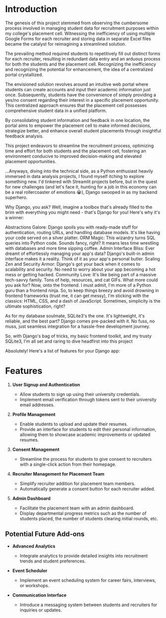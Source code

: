 # Introduction
The genesis of this project stemmed from observing the cumbersome process involved in managing student data for recruitment purposes within my college's placement cell. Witnessing the inefficiency of using multiple Google Forms for each recruiter and storing data in separate Excel files became the catalyst for reimagining a streamlined solution.

The prevailing method required students to repetitively fill out distinct forms for each recruiter, resulting in redundant data entry and an arduous process for both the students and the placement cell. Recognizing the inefficiency and recognizing the potential for enhancement, the idea of a centralized portal crystallized.

The envisioned solution revolves around an intuitive web portal where students can create accounts and input their academic information just once. Subsequently, students have the convenience of simply providing a yes/no consent regarding their interest in a specific placement opportunity. This centralized approach ensures that the placement cell possesses comprehensive student data in a unified platform.

By consolidating student information and feedback in one location, the portal aims to empower the placement cell to make informed decisions, strategize better, and enhance overall student placements through insightful feedback analysis.

This project endeavors to streamline the recruitment process, optimizing time and effort for both students and the placement cell, fostering an environment conducive to improved decision-making and elevated placement opportunities.

...Anyways, diving into the technical side, as a Python enthusiast heavily immersed in data analysis projects, I found myself itching to explore something new. I'd tinkered with Streamlit projects before, but in the quest for new challenges (and let's face it, hunting for a job in this economy can be a real rollercoaster of emotions 😭), Django swooped in as my backend superhero.

Why Django, you ask? Well, imagine a toolbox that's already filled to the brim with everything you might need - that's Django for you! Here's why it's a winner:

Abstractions Galore: Django spoils you with ready-made stuff for authentication, routing URLs, and handling database models. It's like having your code served on a silver platter.
ORM Magic: This wizardry turns SQL queries into Python code. Sounds fancy, right? It means less time wrestling with databases and more time sipping coffee.
Admin Interface Bliss: Ever dreamt of effortlessly managing your app's data? Django's built-in admin interface makes it a reality. Think of it as your app's personal butler.
Scaling Zen and Security Armor: Django's got your back when it comes to scalability and security. No need to worry about your app becoming a hot mess or getting hacked.
Community Love: It's like being part of a massive tech-savvy family. Tons of help, resources, and cat GIFs. What more could you ask for?
Now, onto the frontend. I must admit, I'm more of a Python guru than a frontend ninja. So, to keep things breezy and avoid drowning in frontend frameworks (trust me, it can get messy), I'm sticking with the classics: HTML, CSS, and a dash of JavaScript. Sometimes, simplicity is the ultimate sophistication, right?

As for my database soulmate, SQLite3's the one. It's lightweight, it's reliable, and the best part? Django comes pre-packed with it. No fuss, no muss, just seamless integration for a hassle-free development journey.

So, with Django's bag of tricks, my basic frontend toolkit, and my trusty SQLite3, I'm all set and raring to dive headfirst into this project

Absolutely! Here's a list of features for your Django app:

# Features

1. **User Signup and Authentication**
   - Allow students to sign up using their university credentials.
   - Implement email verification through tokens sent to their university email addresses.
   
2. **Profile Management**
   - Enable students to upload and update their resumes.
   - Provide an interface for students to edit their personal information, allowing them to showcase academic improvements or updated resumes.
   
3. **Consent Management**
   - Streamline the process for students to give consent to recruiters with a single-click action from their homepage.
   
4. **Recruiter Management for Placement Team**
   - Simplify recruiter addition for placement team members.
   - Automatically generate a consent button for each recruiter added.
   
5. **Admin Dashboard**
   - Facilitate the placement team with an admin dashboard.
   - Display departmental progress metrics such as the number of students placed, the number of students clearing initial rounds, etc.

## Potential Future Add-ons

- **Advanced Analytics**
  - Integrate analytics to provide detailed insights into recruitment trends and student preferences.
  
- **Event Scheduler**
  - Implement an event scheduling system for career fairs, interviews, or workshops.
  
- **Communication Interface**
  - Introduce a messaging system between students and recruiters for inquiries or updates.